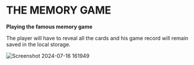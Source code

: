 # THE MEMORY GAME

**Playing the famous memory game** 

The player will have to reveal all the cards and his game record will remain saved in the local storage.

![Screenshot 2024-07-16 161949](https://github.com/user-attachments/assets/33040ddb-b6b4-4590-bdbc-1c5277b0c990)

